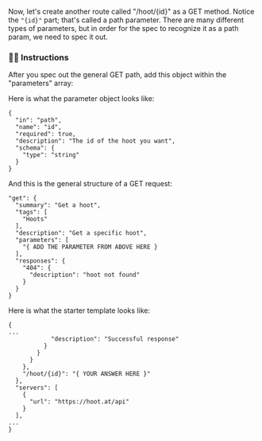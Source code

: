 Now, let's create another route called "/hoot/{id}" as a GET method. Notice the `"{id}"` part; that's called a path parameter. There are many different types of parameters, but in order for the spec to recognize it as a path param, we need to spec it out.

### 👩‍🏫 Instructions

After you spec out the general GET path, add this object within the "parameters" array:

Here is what the parameter object looks like:

```
{
  "in": "path",
  "name": "id",
  "required": true,
  "description": "The id of the hoot you want",
  "schema": {
    "type": "string"
  }
}
```

And this is the general structure of a GET request:

```
"get": {
  "summary": "Get a hoot",
  "tags": [
    "Hoots"
  ],
  "description": "Get a specific hoot",
  "parameters": [
    "{ ADD THE PARAMETER FROM ABOVE HERE }
  ],
  "responses": {
    "404": {
      "description": "hoot not found"
    }
  }
}
```

Here is what the starter template looks like:

```
{
...
            "description": "Successful response"
          }
        }
      }
    },
    "/hoot/{id}": "{ YOUR ANSWER HERE }"
  },
  "servers": [
    {
      "url": "https://hoot.at/api"
    }
  ],
...
}
```
